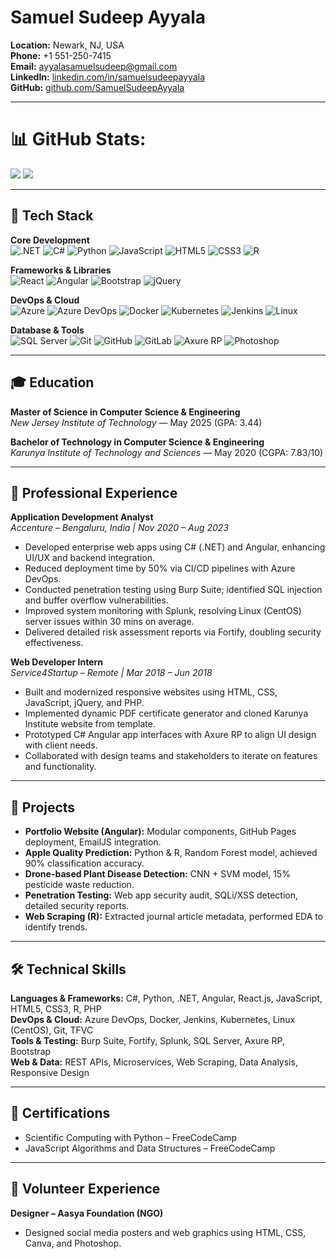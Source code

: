 
# Samuel Sudeep Ayyala
**Location:** Newark, NJ, USA  
**Phone:** +1 551-250-7415  
**Email:** ayyalasamuelsudeep@gmail.com  
**LinkedIn:** [linkedin.com/in/samuelsudeepayyala](https://www.linkedin.com/in/samuelsudeepayyala)  
**GitHub:** [github.com/SamuelSudeepAyyala](https://github.com/SamuelSudeepAyyala)

---
# 📊 GitHub Stats:
![](https://github-readme-stats.vercel.app/api?username=SamuelSudeepAyyala&theme=dark&hide_border=false&include_all_commits=true&count_private=false)
![](https://github-readme-stats.vercel.app/api/top-langs/?username=SamuelSudeepAyyala&theme=dark&hide_border=false&include_all_commits=true&count_private=false&layout=compact)

---
## 🚀 Tech Stack

**Core Development**  
![.NET](https://img.shields.io/badge/.NET-512BD4?style=flat&logo=dotnet&logoColor=white)
![C#](https://img.shields.io/badge/C%23-239120?style=flat&logo=c-sharp&logoColor=white)
![Python](https://img.shields.io/badge/Python-3776AB?style=flat&logo=python&logoColor=white)
![JavaScript](https://img.shields.io/badge/JavaScript-F7DF1E?style=flat&logo=javascript&logoColor=black)
![HTML5](https://img.shields.io/badge/HTML5-E34F26?style=flat&logo=html5&logoColor=white)
![CSS3](https://img.shields.io/badge/CSS3-1572B6?style=flat&logo=css3&logoColor=white)
![R](https://img.shields.io/badge/R-276DC3?style=flat&logo=r&logoColor=white)

**Frameworks & Libraries**  
![React](https://img.shields.io/badge/React-20232A?style=flat&logo=react&logoColor=61DAFB)
![Angular](https://img.shields.io/badge/Angular-DD0031?style=flat&logo=angular&logoColor=white)
![Bootstrap](https://img.shields.io/badge/Bootstrap-563D7C?style=flat&logo=bootstrap&logoColor=white)
![jQuery](https://img.shields.io/badge/jQuery-0769AD?style=flat&logo=jquery&logoColor=white)

**DevOps & Cloud**  
![Azure](https://img.shields.io/badge/Azure-0078D4?style=flat&logo=microsoftazure&logoColor=white)
![Azure DevOps](https://img.shields.io/badge/Azure_DevOps-0078D7?style=flat&logo=azuredevops&logoColor=white)
![Docker](https://img.shields.io/badge/Docker-2496ED?style=flat&logo=docker&logoColor=white)
![Kubernetes](https://img.shields.io/badge/Kubernetes-326CE5?style=flat&logo=kubernetes&logoColor=white)
![Jenkins](https://img.shields.io/badge/Jenkins-D24939?style=flat&logo=jenkins&logoColor=white)
![Linux](https://img.shields.io/badge/Linux-FCC624?style=flat&logo=linux&logoColor=black)

**Database & Tools**  
![SQL Server](https://img.shields.io/badge/SQL_Server-CC2927?style=flat&logo=microsoftsqlserver&logoColor=white)
![Git](https://img.shields.io/badge/Git-F05032?style=flat&logo=git&logoColor=white)
![GitHub](https://img.shields.io/badge/GitHub-181717?style=flat&logo=github&logoColor=white)
![GitLab](https://img.shields.io/badge/GitLab-FC6D26?style=flat&logo=gitlab&logoColor=white)
![Axure RP](https://img.shields.io/badge/Axure_RP-33AADD?style=flat&logo=axure&logoColor=white)
![Photoshop](https://img.shields.io/badge/Photoshop-31A8FF?style=flat&logo=adobephotoshop&logoColor=white)


---
## 🎓 Education

**Master of Science in Computer Science & Engineering**  
_New Jersey Institute of Technology_ — May 2025 (GPA: 3.44)  

**Bachelor of Technology in Computer Science & Engineering**  
_Karunya Institute of Technology and Sciences_ — May 2020 (CGPA: 7.83/10)

---

## 💼 Professional Experience

**Application Development Analyst**  
_Accenture – Bengaluru, India | Nov 2020 – Aug 2023_  
- Developed enterprise web apps using C# (.NET) and Angular, enhancing UI/UX and backend integration.  
- Reduced deployment time by 50% via CI/CD pipelines with Azure DevOps.  
- Conducted penetration testing using Burp Suite; identified SQL injection and buffer overflow vulnerabilities.  
- Improved system monitoring with Splunk, resolving Linux (CentOS) server issues within 30 mins on average.  
- Delivered detailed risk assessment reports via Fortify, doubling security effectiveness.

**Web Developer Intern**  
_Service4Startup – Remote | Mar 2018 – Jun 2018_  
- Built and modernized responsive websites using HTML, CSS, JavaScript, jQuery, and PHP.  
- Implemented dynamic PDF certificate generator and cloned Karunya Institute website from template.  
- Prototyped C# Angular app interfaces with Axure RP to align UI design with client needs.  
- Collaborated with design teams and stakeholders to iterate on features and functionality.

---

## 🧪 Projects

- **Portfolio Website (Angular):** Modular components, GitHub Pages deployment, EmailJS integration.  
- **Apple Quality Prediction:** Python & R, Random Forest model, achieved 90% classification accuracy.  
- **Drone-based Plant Disease Detection:** CNN + SVM model, 15% pesticide waste reduction.  
- **Penetration Testing:** Web app security audit, SQLi/XSS detection, detailed security reports.  
- **Web Scraping (R):** Extracted journal article metadata, performed EDA to identify trends.

---

## 🛠 Technical Skills

**Languages & Frameworks:** C#, Python, .NET, Angular, React.js, JavaScript, HTML5, CSS3, R, PHP  
**DevOps & Cloud:** Azure DevOps, Docker, Jenkins, Kubernetes, Linux (CentOS), Git, TFVC  
**Tools & Testing:** Burp Suite, Fortify, Splunk, SQL Server, Axure RP, Bootstrap  
**Web & Data:** REST APIs, Microservices, Web Scraping, Data Analysis, Responsive Design

---

## 📜 Certifications

- Scientific Computing with Python – FreeCodeCamp  
- JavaScript Algorithms and Data Structures – FreeCodeCamp

---

## 🤝 Volunteer Experience

**Designer – Aasya Foundation (NGO)**  
- Designed social media posters and web graphics using HTML, CSS, Canva, and Photoshop.
